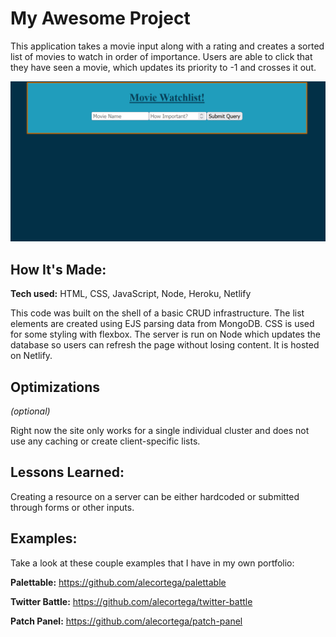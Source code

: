 # My Awesome Project
This application takes a movie input along with a rating and creates a sorted list of movies to watch in order of importance. Users are able to click that they have seen a movie, which updates its priority to -1 and crosses it out.


![alt text](/images/codePreview1.gif)

## How It's Made:

**Tech used:** HTML, CSS, JavaScript, Node, Heroku, Netlify

This code was built on the shell of a basic CRUD infrastructure.  The list elements are created using EJS parsing data from MongoDB. CSS is used for some styling with flexbox. The server is run on Node which updates the database so users can refresh the page without losing content. It is hosted on Netlify. 

## Optimizations
*(optional)*

Right now the site only works for a single individual cluster and does not use any caching or create client-specific lists. 

## Lessons Learned:

Creating a resource on a server can be either hardcoded or submitted through forms or other inputs. 

## Examples:
Take a look at these couple examples that I have in my own portfolio:

**Palettable:** https://github.com/alecortega/palettable

**Twitter Battle:** https://github.com/alecortega/twitter-battle

**Patch Panel:** https://github.com/alecortega/patch-panel



